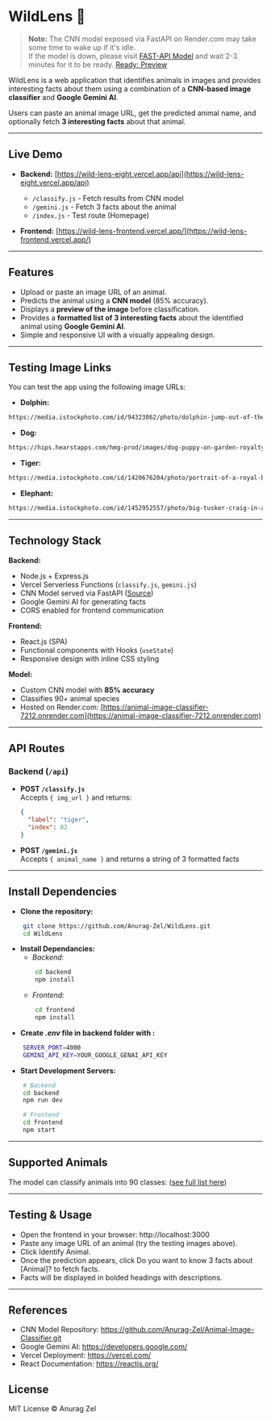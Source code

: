 # WildLens 🐾

> **Note:** The CNN model exposed via FastAPI on Render.com may take some time to wake up if it's idle.  
> If the model is down, please visit [FAST-API Model](https://animal-image-classifier-7212.onrender.com) and wait 2-3 minutes for it to be ready.
> [Ready: Preview](./Preview.png)

WildLens is a web application that identifies animals in images and provides interesting facts about them using a combination of a **CNN-based image classifier** and **Google Gemini AI**.  

Users can paste an animal image URL, get the predicted animal name, and optionally fetch **3 interesting facts** about that animal.

---

## Live Demo

- **Backend:** [https://wild-lens-eight.vercel.app/api](https://wild-lens-eight.vercel.app/api)
  - `/classify.js` - Fetch results from CNN model  
  - `/gemini.js` - Fetch 3 facts about the animal  
  - `/index.js` - Test route (Homepage)  

- **Frontend:** [https://wild-lens-frontend.vercel.app/](https://wild-lens-frontend.vercel.app/)

---

## Features

- Upload or paste an image URL of an animal.
- Predicts the animal using a **CNN model** (85% accuracy).
- Displays a **preview of the image** before classification.
- Provides a **formatted list of 3 interesting facts** about the identified animal using **Google Gemini AI**.
- Simple and responsive UI with a visually appealing design.

---

## Testing Image Links

You can test the app using the following image URLs:

- **Dolphin:** 
```bash
https://media.istockphoto.com/id/94323862/photo/dolphin-jump-out-of-the-water-in-sea.jpg?s=612x612&w=0&k=20&c=BONzkIngL_B-xZDc7DdLJI-CcYdED0IT5FzRQpoldlg=
```
- **Dog:** 
```bash
https://hips.hearstapps.com/hmg-prod/images/dog-puppy-on-garden-royalty-free-image-1586966191.jpg?crop=0.752xw:1.00xh;0.175xw,0&resize=1200:*
```
- **Tiger:**
```bash
https://media.istockphoto.com/id/1420676204/photo/portrait-of-a-royal-bengal-tiger-alert-and-staring-at-the-camera-national-animal-of-bangladesh.jpg?s=612x612&w=0&k=20&c=0OCYv99Ktv3fJ-YYlg7SetHBJj3pIk58WY7GDy5VCtI=
```
- **Elephant:**
```bash
https://media.istockphoto.com/id/1452952557/photo/big-tusker-craig-in-amboseli-kenya-with-a-clouded-sky-in-the-background.jpg?s=612x612&w=0&k=20&c=Hs2YQUox5mIG0NJlyhqNjRklTGvkVmk_UfHs18lYg6E=
```

---

## Technology Stack

**Backend:**

- Node.js + Express.js
- Vercel Serverless Functions (`classify.js`, `gemini.js`)
- CNN Model served via FastAPI ([Source](https://github.com/Anurag-Zel/Animal-Image-Classifier.git))
- Google Gemini AI for generating facts
- CORS enabled for frontend communication

**Frontend:**

- React.js (SPA)
- Functional components with Hooks (`useState`)
- Responsive design with inline CSS styling

**Model:**

- Custom CNN model with **85% accuracy**
- Classifies 90+ animal species
- Hosted on Render.com: [https://animal-image-classifier-7212.onrender.com](https://animal-image-classifier-7212.onrender.com)

---

## API Routes

### Backend (`/api`)

- **POST `/classify.js`**  
  Accepts `{ img_url }` and returns:
  ```json
  {
    "label": "tiger",
    "index": 82
  }
- **POST `/gemini.js`**  
  Accepts `{ animal_name }` and returns a string of 3 formatted facts

---

## Install Dependencies
- **Clone the repository:**
```bash
    git clone https://github.com/Anurag-Zel/WildLens.git
    cd WildLens
```
- **Install Dependancies:**
  - *Backend:*
  ```bash
      cd backend
      npm install
  ```
  - *Frontend:*
  ```bash
      cd frontend
      npm install
  ```
- **Create *.env* file in backend folder with :**
```bash
    SERVER_PORT=4000
    GEMINI_API_KEY=YOUR_GOOGLE_GENAI_API_KEY
```
- **Start Development Servers:**
```bash
    # Backend
    cd backend
    npm run dev

    # Frontend
    cd frontend
    npm start
```
---

## Supported Animals

The model can classify animals into 90 classes: ([see full list here](./classname_of_the_animals.txt))

---

## Testing & Usage

- Open the frontend in your browser: http://localhost:3000
- Paste any image URL of an animal (try the testing images above).
- Click Identify Animal.
- Once the prediction appears, click Do you want to know 3 facts about [Animal]? to fetch facts.
- Facts will be displayed in bolded headings with descriptions.

---

## References

- CNN Model Repository: https://github.com/Anurag-Zel/Animal-Image-Classifier.git
- Google Gemini AI: https://developers.google.com/
- Vercel Deployment: https://vercel.com/
- React Documentation: https://reactjs.org/

## License

MIT License © Anurag Zel